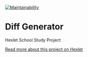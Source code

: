 [![Maintainability](https://api.codeclimate.com/v1/badges/2b095d86afff7fd86101/maintainability)](https://codeclimate.com/github/chrtkv/frontend-project-lvl2/maintainability)

# Diff Generator

Hexlet School Study Project

[Read more about this project on Hexlet](https://ru.hexlet.io/professions/frontend/projects/46)
